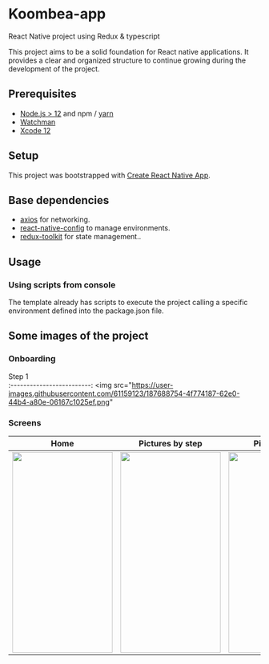 # Koombea-app
React Native project using Redux &amp; typescript

This project aims to be a solid foundation for React native applications. It provides a clear and organized structure to continue growing during the development of the project.
## Prerequisites

- [Node.js > 12](https://nodejs.org) and npm / [yarn](https://yarnpkg.com/)
- [Watchman](https://facebook.github.io/watchman)
- [Xcode 12](https://developer.apple.com/xcode)


## Setup

This project was bootstrapped with [Create React Native App](https://github.com/react-community/create-react-native-app).


## Base dependencies

- [axios](https://github.com/axios/axios) for networking.
- [react-native-config](https://github.com/luggit/react-native-config) to manage environments.
- [redux-toolkit](https://redux-toolkit.js.org/) for state management..

## Usage

### Using scripts from console

The template already has scripts to execute the project calling a specific environment defined into the package.json file. 


## Some images of the project

### Onboarding 

 Step 1             
:-------------------------:
<img src="https://user-images.githubusercontent.com/61159123/187688754-4f774187-62e0-44b4-a80e-06167c1025ef.png" 
  
### Screens 

 Home               |  Pictures by step               |Pictures grid    
:-------------------------:|:--------------------------:|:--------------------------:
<img src="https://user-images.githubusercontent.com/61159123/187690011-34d0590d-b38a-4a17-aa01-678d96ee0a56.png" data-canonical-src="https://gyazo.com/eb5c5741b6a9a16c692170a41a49c858.png" width="200" height="400" /> | <img src="https://user-images.githubusercontent.com/61159123/187690271-cb23ee08-3701-4ae2-95c1-1deca77a3103.png" data-canonical-src="https://gyazo.com/eb5c5741b6a9a16c692170a41a49c858.png" width="200" height="400" /> | <img src="https://user-images.githubusercontent.com/61159123/187690556-cb1e2043-1bf1-4c5d-9c09-1220f1303812.png" width="200" height="400" /> 
  




